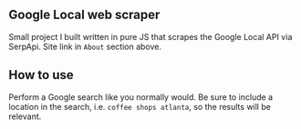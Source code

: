 ## Google Local web scraper

Small project I built written in pure JS that scrapes the Google Local API via SerpApi.  Site link in `About` section above.

## How to use

Perform a Google search like you normally would.  Be sure to include a location in the search, i.e. `coffee shops atlanta`, so the results will be relevant.
